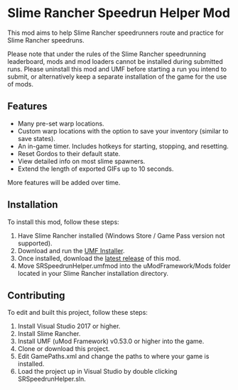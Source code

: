 # Slime Rancher Speedrun Helper Mod
This mod aims to help Slime Rancher speedrunners route and practice for Slime Rancher speedruns.

Please note that under the rules of the Slime Rancher speedrunning leaderboard, mods and mod loaders cannot be installed during submitted runs. Please uninstall this mod and UMF before starting a run you intend to submit, or alternatively keep a separate installation of the game for the use of mods.

## Features
* Many pre-set warp locations.
* Custom warp locations with the option to save your inventory (similar to save states).
* An in-game timer. Includes hotkeys for starting, stopping, and resetting.
* Reset Gordos to their default state.
* View detailed info on most slime spawners.
* Extend the length of exported GIFs up to 10 seconds.

More features will be added over time.

## Installation
To install this mod, follow these steps:
1. Have Slime Rancher installed (Windows Store / Game Pass version not supported).
2. Download and run the [UMF Installer](https://umodframework.com/download).
3. Once installed, download the [latest release](#) of this mod.
4. Move SRSpeedrunHelper.umfmod into the uModFramework/Mods folder located in your Slime Rancher installation directory.

## Contributing
To edit and built this project, follow these steps:
 1. Install Visual Studio 2017 or higher.
 2. Install Slime Rancher.
 3. Install UMF (uMod Framework) v0.53.0 or higher into the game.
 4. Clone or download this project.
 5. Edit GamePaths.xml and change the paths to where your game is installed.
 6. Load the project up in Visual Studio by double clicking SRSpeedrunHelper.sln.
